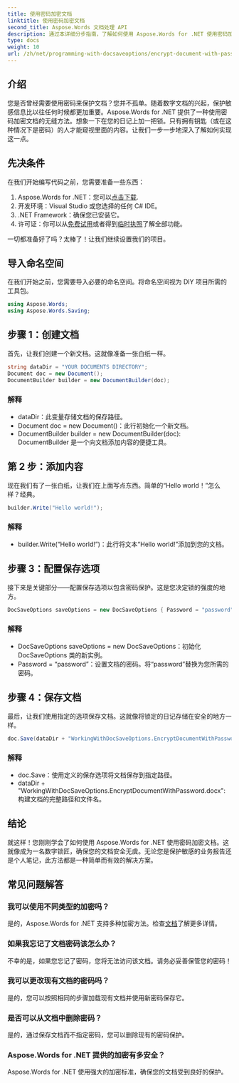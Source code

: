 ```yaml
---
title: 使用密码加密文档
linktitle: 使用密码加密文档
second_title: Aspose.Words 文档处理 API
description: 通过本详细分步指南，了解如何使用 Aspose.Words for .NET 使用密码加密文档。轻松保护您的敏感信息。
type: docs
weight: 10
url: /zh/net/programming-with-docsaveoptions/encrypt-document-with-password/
---
```

## 介绍

您是否曾经需要使用密码来保护文档？您并不孤单。随着数字文档的兴起，保护敏感信息比以往任何时候都更加重要。Aspose.Words for .NET 提供了一种使用密码加密文档的无缝方法。想象一下在您的日记上加一把锁。只有拥有钥匙（或在这种情况下是密码）的人才能窥视里面的内容。让我们一步一步地深入了解如何实现这一点。

## 先决条件

在我们开始编写代码之前，您需要准备一些东西：
1.  Aspose.Words for .NET：您可以[点击下载](https://releases.aspose.com/words/net/).
2. 开发环境：Visual Studio 或您选择的任何 C# IDE。
3. .NET Framework：确保您已安装它。
4. 许可证：你可以从[免费试用](https://releases.aspose.com/)或者得到[临时执照](https://purchase.aspose.com/temporary-license/)了解全部功能。

一切都准备好了吗？太棒了！让我们继续设置我们的项目。

## 导入命名空间

在我们开始之前，您需要导入必要的命名空间。将命名空间视为 DIY 项目所需的工具包。

```csharp
using Aspose.Words;
using Aspose.Words.Saving;
```

## 步骤 1：创建文档

首先，让我们创建一个新文档。这就像准备一张白纸一样。

```csharp
string dataDir = "YOUR DOCUMENTS DIRECTORY";
Document doc = new Document();
DocumentBuilder builder = new DocumentBuilder(doc);
```

### 解释

- dataDir：此变量存储文档的保存路径。
- Document doc = new Document()：此行初始化一个新文档。
- DocumentBuilder builder = new DocumentBuilder(doc): DocumentBuilder 是一个向文档添加内容的便捷工具。

## 第 2 步：添加内容

现在我们有了一张白纸，让我们在上面写点东西。简单的“Hello world！”怎么样？经典。

```csharp
builder.Write("Hello world!");
```

### 解释

- builder.Write(“Hello world!”)：此行将文本“Hello world!”添加到您的文档。

## 步骤 3：配置保存选项

接下来是关键部分——配置保存选项以包含密码保护。这是您决定锁的强度的地方。

```csharp
DocSaveOptions saveOptions = new DocSaveOptions { Password = "password" };
```

### 解释

- DocSaveOptions saveOptions = new DocSaveOptions：初始化 DocSaveOptions 类的新实例。
- Password = “password”：设置文档的密码。将“password”替换为您所需的密码。

## 步骤 4：保存文档

最后，让我们使用指定的选项保存文档。这就像将锁定的日记存储在安全的地方一样。

```csharp
doc.Save(dataDir + "WorkingWithDocSaveOptions.EncryptDocumentWithPassword.docx", saveOptions);
```

### 解释

- doc.Save：使用定义的保存选项将文档保存到指定路径。
- dataDir + "WorkingWithDocSaveOptions.EncryptDocumentWithPassword.docx": 构建文档的完整路径和文件名。

## 结论

就这样！您刚刚学会了如何使用 Aspose.Words for .NET 使用密码加密文档。这就像成为一名数字锁匠，确保您的文档安全无虞。无论您是保护敏感的业务报告还是个人笔记，此方法都是一种简单而有效的解决方案。

## 常见问题解答

### 我可以使用不同类型的加密吗？
是的，Aspose.Words for .NET 支持多种加密方法。检查[文档](https://reference.aspose.com/words/net/)了解更多详情。

### 如果我忘记了文档密码该怎么办？
不幸的是，如果您忘记了密码，您将无法访问该文档。请务必妥善保管您的密码！

### 我可以更改现有文档的密码吗？
是的，您可以按照相同的步骤加载现有文档并使用新密码保存它。

### 是否可以从文档中删除密码？
是的，通过保存文档而不指定密码，您可以删除现有的密码保护。

### Aspose.Words for .NET 提供的加密有多安全？
Aspose.Words for .NET 使用强大的加密标准，确保您的文档受到良好的保护。